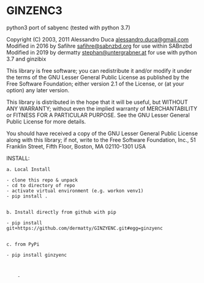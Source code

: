 # GINZENC3
python3 port of sabyenc (tested with python 3.7)


Copyright (C) 2003, 2011 Alessandro Duca <alessandro.duca@gmail.com>
Modified in 2016 by Safihre <safihre@sabnzbd.org> for use within SABnzbd
Modified in 2019 by dermatty <stephan@untergrabner.at> for use with python 3.7 and ginzibix
	
This library is free software; you can redistribute it and/or
modify it under the terms of the GNU Lesser General Public
License as published by the Free Software Foundation; either
version 2.1 of the License, or (at your option) any later version.

This library is distributed in the hope that it will be useful,
but WITHOUT ANY WARRANTY; without even the implied warranty of
MERCHANTABILITY or FITNESS FOR A PARTICULAR PURPOSE.  See the GNU
Lesser General Public License for more details.

You should have received a copy of the GNU Lesser General Public
License along with this library; if not, write to the Free Software
Foundation, Inc., 51 Franklin Street, Fifth Floor, Boston, MA  02110-1301  USA



INSTALL:


	a. Local Install

	- clone this repo & unpack
	- cd to directory of repo
	- activate virtual environment (e.g. workon venv1)
	- pip install .


	b. Install directly from github with pip
	
	- pip install git+https://github.com/dermatty/GINZYENC.git#egg=ginzyenc

	
	c. from PyPi
	
	- pip install ginzyenc


	
		-
